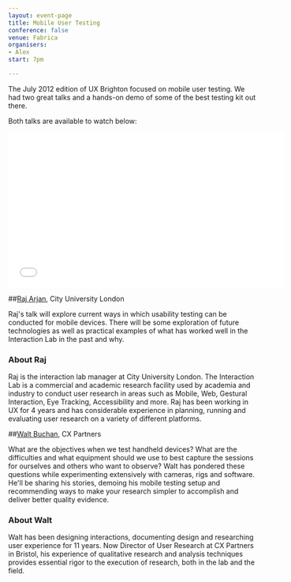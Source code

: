 ```yaml
---
layout: event-page
title: Mobile User Testing
conference: false
venue: Fabrica
organisers: 
- Alex
start: 7pm

---
```

The July 2012 edition of UX Brighton focused on mobile user testing. We had two great talks and a hands-on demo of some of the best testing kit out there.  

Both talks are available to watch below:

<div class="embed-container vga">
<iframe width="560" height="315" src="//www.youtube.com/embed/wi3_05O8gZE?list=PLmeBKCinpyZ9KYdrFev6JR1rx2kn8zt1H" frameborder="0" allowfullscreen></iframe>
</div>

##[Raj Arjan](http://www.twitter.com/RajArjan), City University London

Raj's talk will explore current ways in which usability testing can be conducted for mobile devices. There will be some exploration of future technologies as well as practical examples of what has worked well in the Interaction Lab in the past and why. 

### About Raj

Raj is the interaction lab manager at City University London. The Interaction Lab is a commercial and academic research facility used by academia and industry to conduct user research in areas such as Mobile, Web, Gestural Interaction, Eye Tracking, Accessibility and more. Raj has been working in UX for 4 years and has considerable experience in planning, running and evaluating user research on a variety of different platforms.


##[Walt Buchan](http://www.twitter.com/silverfoxyboy), CX Partners

What are the objectives when we test handheld devices? What are the difficulties and what equipment should we use to best capture the sessions for ourselves and others who want to observe? Walt has pondered these questions while experimenting extensively with cameras, rigs and software. He'll be sharing his stories, demoing his mobile testing setup and recommending ways to make your research simpler to accomplish and deliver better quality evidence.

### About Walt

Walt has been designing interactions, documenting design and researching user experience for 11 years.  Now Director of User Research at CX Partners in Bristol, his experience of qualitative research and analysis techniques provides essential rigor to the execution of research, both in the lab and the field.


